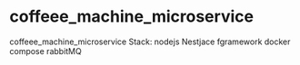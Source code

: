 # coffeee_machine_microservice
coffeee_machine_microservice Stack: nodejs Nestjace fgramework docker compose rabbitMQ 
